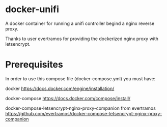 # docker-unifi

A docker container for running a unifi controller begind a nginx reverse proxy.

Thanks to user evertramos for providing the dockerized nginx proxy with letsencrypt.

# Prerequisites
In order to use this compose file (docker-compose.yml) you must have:

docker 
https://docs.docker.com/engine/installation/

docker-compose 
https://docs.docker.com/compose/install/

docker-compose-letsencrypt-nginx-proxy-companion from evertramos
https://github.com/evertramos/docker-compose-letsencrypt-nginx-proxy-companion